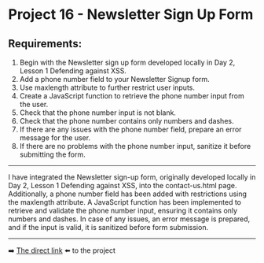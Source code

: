 # Project 16 - Newsletter Sign Up Form

## Requirements:

1. Begin with the Newsletter sign up form developed locally in Day 2, Lesson 1 Defending against XSS.
2. Add a phone number field to your Newsletter Signup form.
3. Use maxlength attribute to further restrict user inputs.
4. Create a JavaScript function to retrieve the phone number input from the user.
5. Check that the phone number input is not blank.
6. Check that the phone number contains only numbers and dashes.
7. If there are any issues with the phone number field, prepare an error message for the user.
8. If there are no problems with the phone number input, sanitize it before submitting the form.

---

I have integrated the Newsletter sign-up form, originally developed locally in Day 2, Lesson 1 Defending against XSS, into the contact-us.html page. Additionally, a phone number field has been added with restrictions using the maxlength attribute. A JavaScript function has been implemented to retrieve and validate the phone number input, ensuring it contains only numbers and dashes. In case of any issues, an error message is prepared, and if the input is valid, it is sanitized before form submission.

---

➡️ [The direct link](https://AndrewAxen.github.io/Project16-NewsletterSignUpForm) ⬅️ to the project
